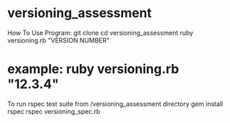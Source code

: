 # versioning_assessment

How To Use Program:
git clone
cd versioning_assessment
ruby versioning.rb "VERSION NUMBER" 
# example: ruby versioning.rb "12.3.4"

To run rspec test suite from /versioning_assessment directory
gem install rspec
rspec versioning_spec.rb
